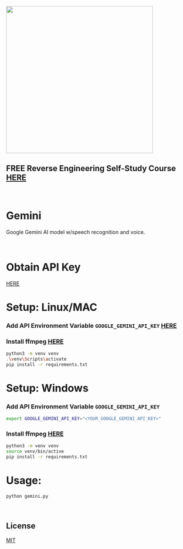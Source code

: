 <img src="https://github.com/mytechnotalent/Gemini/blob/main/Gemini.gif?raw=true" width="400">

## FREE Reverse Engineering Self-Study Course [HERE](https://github.com/mytechnotalent/Reverse-Engineering-Tutorial)

<br>

# Gemini
Google Gemini AI model w/speech recognition and voice.

<br>

# Obtain API Key
[HERE](https://makersuite.google.com/app/apikey)

# Setup: Linux/MAC
### Add API Environment Variable `GOOGLE_GEMINI_API_KEY` [HERE](https://www.youtube.com/watch?v=5BTnfpIq5mI)
### Install ffmpeg [HERE](https://www.hostinger.com/tutorials/how-to-install-ffmpeg)
```bash
python3 -m venv venv
.\venv\Scripts\activate
pip install -r requirements.txt
```

# Setup: Windows
### Add API Environment Variable `GOOGLE_GEMINI_API_KEY`
```bash
export GOOGLE_GEMINI_API_KEY="<YOUR_GOOGLE_GEMINI_API_KEY>"
```
### Install ffmpeg [HERE](https://www.hostinger.com/tutorials/how-to-install-ffmpeg)
```bash
python3 -m venv venv
source venv/bin/active
pip install -r requirements.txt
```

# Usage: 
```bash
python gemini.py
```

<br>

## License
[MIT](https://raw.githubusercontent.com/mytechnotalent/Gemini/main/LICENSE)
